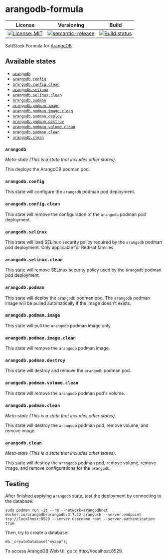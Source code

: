 # arangodb-formula

| License | Versioning | Build |
| ------- | ---------- | ----- |
| [![License: MIT](https://img.shields.io/badge/License-MIT-yellow.svg)](https://opensource.org/licenses/MIT) | [![semantic-release](https://img.shields.io/badge/%20%20%F0%9F%93%A6%F0%9F%9A%80-semantic--release-e10079.svg)](https://github.com/semantic-release/semantic-release) | [![Build status](https://ci.appveyor.com/api/projects/status/7lvyc2l3vhv2sa52/branch/master?svg=true)](https://ci.appveyor.com/project/nikAizuddin/arangodb-formula/branch/master) |

SaltStack Formula for [ArangoDB](https://www.arangodb.com/).


## Available states

- [`arangodb`](#arangodb)
- [`arangodb.config`](#arangodb.config)
- [`arangodb.config.clean`](#arangodb.config.clean)
- [`arangodb.selinux`](#arangodb.selinux)
- [`arangodb.selinux.clean`](#arangodb.selinux.clean)
- [`arangodb.podman`](#arangodb.podman)
- [`arangodb.podman.image`](#arangodb.podman.image)
- [`arangodb.podman.image.clean`](#arangodb.podman.image.clean)
- [`arangodb.podman.deploy`](#arangodb.podman.deploy)
- [`arangodb.podman.destroy`](#arangodb.podman.destroy)
- [`arangodb.podman.volume.clean`](#arangodb.podman.volume.clean)
- [`arangodb.podman.clean`](#arangodb.podman.clean)
- [`arangodb.clean`](#arangodb.clean)


### `arangodb`

*Meta-state (This is a state that includes other states).*

This deploys the ArangoDB podman pod.


### `arangodb.config`

This state will configure the `arangodb` podman pod deployment.


### `arangodb.config.clean`

This state will remove the configuration of the `arangodb` podman pod deployment.


### `arangodb.selinux`

This state will load SELinux security policy required by the `arangodb` podman pod deployment. Only applicable for RedHat families.


### `arangodb.selinux.clean`

This state will remove SELinux security policy used by the `arangodb` podman pod deployment.


### `arangodb.podman`

This state will deploy the `arangodb` podman pod. The `arangodb` podman image will be pulled automatically if the image doesn't exists.


### `arangodb.podman.image`

This state will pull the `arangodb` podman image only.


### `arangodb.podman.image.clean`

This state will remove the `arangodb` podman image.


### `arangodb.podman.destroy`

This state will destroy and remove the `arangodb` podman pod.


### `arangodb.podman.volume.clean`

This state will remove the `arangodb` podman pod's volume.

### `arangodb.podman.clean`

*Meta-state (This is a state that includes other states).*

This state will destroy the `arangodb` podman pod, remove volume, and remove image.

### `arangodb.clean`

*Meta-state (This is a state that includes other states).*

This state will destroy the `arangodb` podman pod, remove volume, remove image, and remove configurations for the `arangodb`.


## Testing

After finished applying `arangodb` state, test the deployment by connecting to the database:
```
sudo podman run -it --rm --network=arangodbnet docker.io/arangodb/arangodb:3.7.12 arangosh --server.endpoint tcp://localhost:8529 --server.username root --server.authentication true
```

Then, try to create a database:
```
db._createDatabase("myapp");
```

To access ArangoDB Web UI, go to http://localhost:8529.
